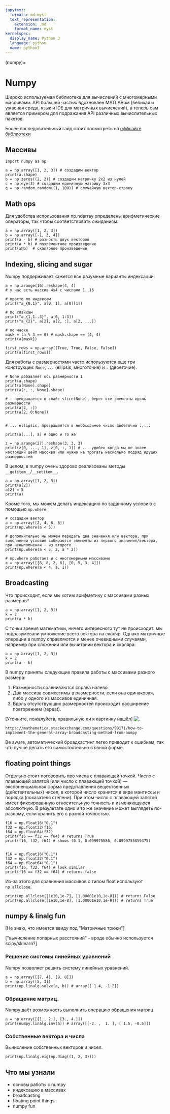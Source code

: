 ```yaml
---
jupytext:
  formats: md:myst
  text_representation:
    extension: .md
    format_name: myst
kernelspec:
  display_name: Python 3
  language: python
  name: python3
---
```


(numpy)=
# Numpy

Широко используемая библиотека для вычислений с многомерными массивами. API большей частью вдохновлен MATLABом (великая и ужасная среда, язык и IDE для матричных вычислений), а теперь сам является примером для подражания API различных вычислительных пакетов.

Более последовательный гайд стоит посмотреть на [оффсайте библиотеки](https://numpy.org/devdocs/user)


## Массивы


```{code-cell} ipython3
import numpy as np

a = np.array([1, 2, 3]) # создадим вектор
print(a.shape)
b = np.zeros((2, 2)) # создадим матричку 2х2 из нулей
c = np.eye(3) # создадим единичную матрицу 3х3
q = np.random.random((1, 100)) # случайную вектор-строку
```



## Math ops
Для удобства использования np.ndarray определены арифметические операторы, так чтобы соответствовать ожиданиям:

```{code-cell} ipython3
a = np.array([1, 2, 3])
b = np.array([-1, 3, 4])
print(a - b) # разность двух векторов
print(a * b) # поэлементное произведение
print(a@b)  # скалярное произведение

```


## Indexing, slicing and sugar

Numpy поддерживает кажется все разумные варианты индексации:

```{code-cell} ipython3
a = np.arange(16).reshape(4, 4)
# у нас есть массив 4х4 с числами 1..16

# просто по индексам
print("a_{0,1}", a[0, 1], a[0][1])

# по слайсам
print("a_{1,1..3}", a[0, 1:3])
print("a_{2}", a[2], a[2, :], a[2, ...])

# по маске
mask = (a % 3 == 0) # mask.shape == (4, 4)
print(a[mask])

first_rows = np.array([True, True, False, False])
print(a[first_rows])
```

Для работы с размерностями часто используются еще три конструкции: `None`, `...` (ellipsis, многоточие) и `:` (двоеточие).

```{code-cell} ipython3
# None добавляет ось размерности 1
print(a.shape)
print(a[None].shape)
print(a[:, :, None].shape)

# : превращается в слайс slice(None), берет все элементы вдоль размерности
print(a[2, :])
print(a[2, 0:None])


# ... ellipsis, превращается в необходимое число двоеточий :,:,:

print(a[...], a) # одно и то же

z = np.arange(27).reshape(3, 3, 3)
print(z[0, ..., 1], z[0, :, 1]) # ... удобен когда мы не знаем настоящий шейп массива или нужно не трогать несколько подряд идущих размерностей
```

В целом, в numpy очень здорово реализованы методы `__getitem__`/`__setitem__`.

```{code-cell} ipython3
a = np.array([1, 2, 3])
print(a[2])
a[2] = 5
print(a)
```

Кроме того, мы можем делать индексацию по заданному условию с помощью `np.where`

```{code-cell} ipython3
# создадим вектор
a = np.array([2, 4, 6, 8])
print(np.where(a < 5))

# дополнительно мы можем передать два значения или вектора, при выполнении условия выбираются элементы из первого значения/вектора, при невыполнении - из второго
print(np.where(a < 5, 2, a * 2))

# np.where работает и с многомерными массивами
a = np.array([[8, 8, 2, 6], [0, 5, 3, 4]])
print(np.where(a < 4, a, 1))
```


## Broadcasting

Что происходит, если мы хотим арифметику с массивами разных размеров?

```{code-cell} ipython3
a = np.array([1, 2, 3])
k = 2
print(a * k)
```

С точки зрения математики, ничего интересного тут не происходит: мы подразумевали умножение всего вектора на скаляр.
Однако матричные операции в numpy справляются и менее очевидными случаями, например при сложении или вычитании вектора и скаляра:

```{code-cell} ipython3
a = np.array([1, 2, 3])
k = 2
print(a - k)
```

В numpy приняты следующие правила работы с массивами разного размера:

1. Размерности сравниваются справа налево
2. Два массива совместимы в размерности, если она одинаковая, либо у одного из массивов единичная.
3. Вдоль отсутствующих размерностей происходит расширение повторением (repeat).

[Уточните, пожалуйста, правильную ли я картинку нашёл]
![.](https://i.stack.imgur.com/JcKv1.png)

```{admonition} Link to the source
https://mathematica.stackexchange.com/questions/99171/how-to-implement-the-general-array-broadcasting-method-from-numpy
```

Be aware, автоматический броадкастинг легко приводит к ошибкам, так что лучше делать его самостоятельно в явной форме.


## floating point things

Отдельно стоит поговорить про числа с плавающей точкой.
Число с плавающей запятой (или число с плавающей точкой) — экспоненциальная форма представления вещественных (действительных) чисел, в которой число хранится в виде мантиссы и порядка (показателя степени). При этом число с плавающей запятой имеет фиксированную относительную точность и изменяющуюся абсолютную.
В результате одно и то же значение может выглядеть по-разному, если хранить его с разной точностью.

```{code-cell} ipython3
f16 = np.float16("0.1")
f32 = np.float32(f16)
f64 = np.float64(f32)
print(f16 == f32 == f64) # returns True
print(f16, f32, f64) # shows (0.1, 0.099975586, 0.0999755859375)


f16 = np.float16("0.1")
f32 = np.float32("0.1")
f64 = np.float64("0.1")
print(f16, f32, f64) # look similar
print(f16 == f32 == f64) # returns false

```

Из-за этого для сравнения массивов с типом float используют `np.allclose`.
```{code-cell} ipython3
print(np.allclose([1e10,1e-7], [1.00001e10,1e-8])) # returns False
print(np.allclose([1e10,1e-8], [1.00001e10,1e-9])) # returns True
```

## numpy & linalg fun

[Не знаю, что имеется ввиду под "Матричные трюки"]

["вычисление попарных расстояний" - вроде обычно используется scipy/sklearn?]


### Решение системы линейных уравнений

Numpy позволяет решить систему линейных уравнений.

```{code-cell} ipython3
a = np.array([[7, 4], [9, 8]])
b = np.array([5, 3])
print(np.linalg.solve(a, b)) # array([ 1.4, -1.2])
```

### Обращение матриц.

Numpy даёт возможность выполнить операцию обращения матриц.

```{code-cell} ipython3
a = np.array([[1., 2.], [3., 4.]])
print(numpy.linalg.inv(a)) # array([[-2. ,  1. ], [ 1.5, -0.5]])
```

### Собственные вектора и числа

Вычисление собственных векторов и чисел.

```{code-cell} ipython3
print(np.linalg.eig(np.diag((1, 2, 3))))
```

## Что мы узнали

- основы работы с numpy
- индексацию в массивах
- broadcasting
- floating point things
- numpy fun
